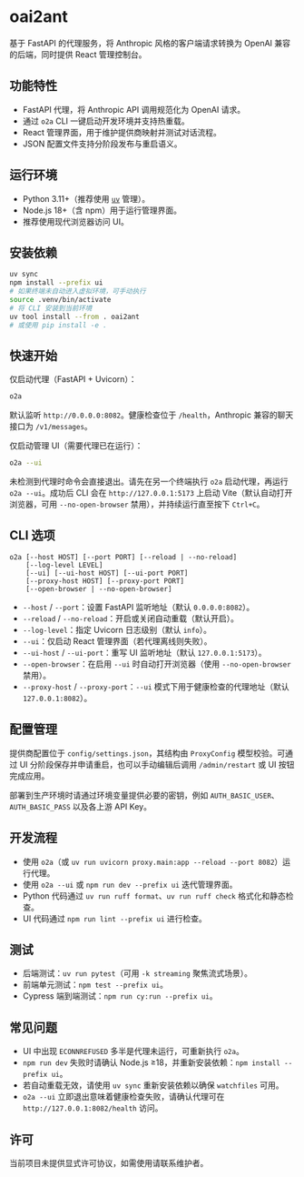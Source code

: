 # oai2ant

基于 FastAPI 的代理服务，将 Anthropic 风格的客户端请求转换为 OpenAI 兼容的后端，同时提供 React 管理控制台。

## 功能特性
- FastAPI 代理，将 Anthropic API 调用规范化为 OpenAI 请求。
- 通过 `o2a` CLI 一键启动开发环境并支持热重载。
- React 管理界面，用于维护提供商映射并测试对话流程。
- JSON 配置文件支持分阶段发布与重启语义。

## 运行环境
- Python 3.11+（推荐使用 [`uv`](https://github.com/astral-sh/uv) 管理）。
- Node.js 18+（含 npm）用于运行管理界面。
- 推荐使用现代浏览器访问 UI。

## 安装依赖
```bash
uv sync
npm install --prefix ui
# 如果终端未自动进入虚拟环境，可手动执行
source .venv/bin/activate
# 将 CLI 安装到当前环境
uv tool install --from . oai2ant
# 或使用 pip install -e .
```

## 快速开始
仅启动代理（FastAPI + Uvicorn）：
```bash
o2a
```
默认监听 `http://0.0.0.0:8082`。健康检查位于 `/health`，Anthropic 兼容的聊天接口为 `/v1/messages`。

仅启动管理 UI（需要代理已在运行）：
```bash
o2a --ui
```
未检测到代理时命令会直接退出。请先在另一个终端执行 `o2a` 启动代理，再运行 `o2a --ui`。成功后 CLI 会在 `http://127.0.0.1:5173` 上启动 Vite（默认自动打开浏览器，可用 `--no-open-browser` 禁用），并持续运行直至按下 `Ctrl+C`。

## CLI 选项
```text
o2a [--host HOST] [--port PORT] [--reload | --no-reload]
    [--log-level LEVEL]
    [--ui] [--ui-host HOST] [--ui-port PORT]
    [--proxy-host HOST] [--proxy-port PORT]
    [--open-browser | --no-open-browser]
```
- `--host` / `--port`：设置 FastAPI 监听地址（默认 `0.0.0.0:8082`）。
- `--reload` / `--no-reload`：开启或关闭自动重载（默认开启）。
- `--log-level`：指定 Uvicorn 日志级别（默认 `info`）。
- `--ui`：仅启动 React 管理界面（若代理离线则失败）。
- `--ui-host` / `--ui-port`：重写 UI 监听地址（默认 `127.0.0.1:5173`）。
- `--open-browser`：在启用 `--ui` 时自动打开浏览器（使用 `--no-open-browser` 禁用）。
- `--proxy-host` / `--proxy-port`：`--ui` 模式下用于健康检查的代理地址（默认 `127.0.0.1:8082`）。

## 配置管理
提供商配置位于 `config/settings.json`，其结构由 `ProxyConfig` 模型校验。可通过 UI 分阶段保存并申请重启，也可以手动编辑后调用 `/admin/restart` 或 UI 按钮完成应用。

部署到生产环境时请通过环境变量提供必要的密钥，例如 `AUTH_BASIC_USER`、`AUTH_BASIC_PASS` 以及各上游 API Key。

## 开发流程
- 使用 `o2a`（或 `uv run uvicorn proxy.main:app --reload --port 8082`）运行代理。
- 使用 `o2a --ui` 或 `npm run dev --prefix ui` 迭代管理界面。
- Python 代码通过 `uv run ruff format`、`uv run ruff check` 格式化和静态检查。
- UI 代码通过 `npm run lint --prefix ui` 进行检查。

## 测试
- 后端测试：`uv run pytest`（可用 `-k streaming` 聚焦流式场景）。
- 前端单元测试：`npm test --prefix ui`。
- Cypress 端到端测试：`npm run cy:run --prefix ui`。

## 常见问题
- UI 中出现 `ECONNREFUSED` 多半是代理未运行，可重新执行 `o2a`。
- `npm run dev` 失败时请确认 Node.js ≥18，并重新安装依赖：`npm install --prefix ui`。
- 若自动重载无效，请使用 `uv sync` 重新安装依赖以确保 `watchfiles` 可用。
- `o2a --ui` 立即退出意味着健康检查失败，请确认代理可在 `http://127.0.0.1:8082/health` 访问。

## 许可
当前项目未提供显式许可协议，如需使用请联系维护者。
